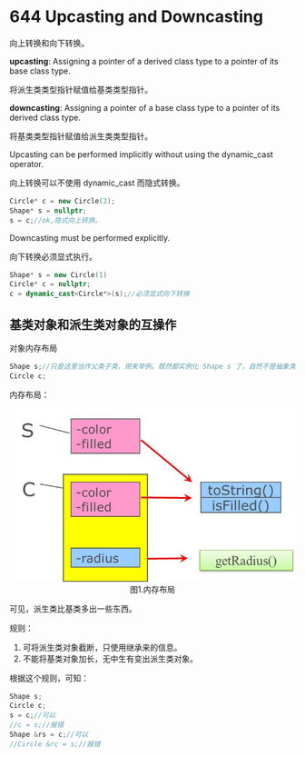 # 644 Upcasting and Downcasting

向上转换和向下转换。

**upcasting**: Assigning a pointer of a derived class type to a pointer of its base class type.

将派生类类型指针赋值给基类类型指针。

**downcasting**: Assigning a pointer of a base class type to a pointer of its derived class type.

将基类类型指针赋值给派生类类型指针。

Upcasting can be performed implicitly without using the dynamic_cast operator.

向上转换可以不使用 dynamic_cast 而隐式转换。

~~~C++
Circle* c = new Circle(2);
Shape* s = nullptr;
s = c;//ok,隐式向上转换。
~~~

Downcasting must be performed explicitly.

向下转换必须显式执行。

~~~C++
Shape* s = new Circle(1)
Circle* c = nullptr;
c = dynamic_cast<Circle*>(s);//必须显式向下转换
~~~

## 基类对象和派生类对象的互操作

对象内存布局

~~~C++
Shape s;//只是这里当作父类子类，用来举例。既然都实例化 Shape s 了，自然不是抽象类了。
Circle c;
~~~

内存布局：

<img src="644-1.png" alt="644-1" style="zoom:80%;" />

<center>图1.内存布局</center>

可见，派生类比基类多出一些东西。

规则：

1. 可将派生类对象截断，只使用继承来的信息。
2. 不能将基类对象加长，无中生有变出派生类对象。

根据这个规则，可知：

~~~C++
Shape s;
Circle c;
s = c;//可以
//c = s;//报错
Shape &rs = c;//可以
//Circle &rc = s;//报错
~~~

